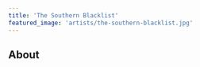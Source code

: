 ```yaml
---
title: 'The Southern Blacklist'
featured_image: 'artists/the-southern-blacklist.jpg'
---
```


## About


